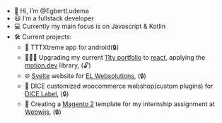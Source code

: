 - 👋 Hi, I’m @EgbertLudema
- 😃 I’m a fullstack developer
- 💻 Currently my main focus is on Javascript & Kotlin
- 🛠️ Current projects:
  - 📱 TTTXtreme app for android(🔒)
  - 🧑🏻‍💻 Upgrading my current [11ty portfolio](https://github.com/EgbertLudema/EgbertLudema-portfolio) to [react](https://react.dev/), applying the [motion.dev](https://motion.dev/) library, (🔓)
  - 🌐 [Svelte](https://svelte.dev/) website for [EL Websolutions](https://EL-Websolutions.com), (🔒)
  - 🎲 DICE customized woocommerce webshop(custom plugins) for [DICE Label](https://dicelabel.com/), (🔒)
  - 🛒 Creating a [Magento 2](https://business.adobe.com/products/magento/magento-commerce.html) template for my internship assignment at [Webwijs](https://www.webwijs.nu/), (🔒)
